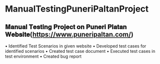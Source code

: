 # ManualTestingPuneriPaltanProject
𝐌𝐚𝐧𝐮𝐚𝐥 𝐓𝐞𝐬𝐭𝐢𝐧𝐠 𝐏𝐫𝐨𝐣𝐞𝐜𝐭 𝐨𝐧 𝐏𝐮𝐧𝐞𝐫𝐢 𝐏𝐥𝐚𝐭𝐚𝐧 𝐖𝐞𝐛𝐬𝐢𝐭𝐞(https://www.puneripaltan.com/)
----------------------------------------------------------------------
• Identified Test Scenarios in given website
• Developed test cases for identified scenarios
• Created test case document
• Executed test cases in test environment
• Created bug report
